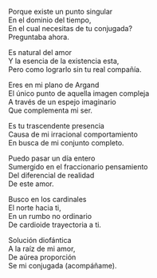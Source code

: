 <!--
.. title: TuI+Yo
.. slug: tui+yo
.. date: 2011-01-09 20:13:10 UTC-05:00
.. tags: Escritos,Literatura,Amor,Matemáticas,Poesía
.. category: Migración/La Flecha Temporal
.. link:
.. description:
.. type: text
.. author: Edward Villegas Pulgarin
-->

Porque existe un punto singular  
En el dominio del tiempo,  
En el cual necesitas de tu conjugada?  
Preguntaba ahora.  

Es natural del amor  
Y la esencia de la existencia esta,  
Pero como lograrlo sin tu real compañía.  

Eres en mi plano de Argand  
El único punto de aquella imagen compleja  
A través de un espejo imaginario  
Que complementa mi ser.  

Es tu trascendente presencia  
Causa de mi irracional comportamiento  
En busca de mi conjunto completo.  

Puedo pasar un día entero  
Sumergido en el fraccionario pensamiento  
Del diferencial de realidad  
De este amor.  

Busco en los cardinales  
El norte hacia ti,  
En un rumbo no ordinario  
De cardioide trayectoria a ti.  

Solución diofántica  
A la raíz de mi amor,  
De aúrea proporción  
Se mi conjugada (acompáñame).  
